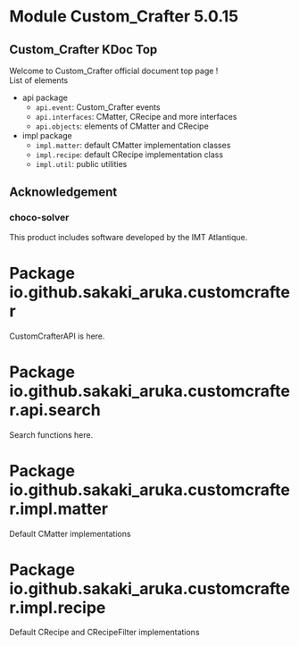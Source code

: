 # Module Custom_Crafter 5.0.15

## Custom_Crafter KDoc Top
Welcome to Custom_Crafter official document top page !  
List of elements
- api package
  - `api.event`: Custom_Crafter events
  - `api.interfaces`: CMatter, CRecipe and more interfaces
  - `api.objects`: elements of CMatter and CRecipe
- impl package
  - `impl.matter`: default CMatter implementation classes
  - `impl.recipe`: default CRecipe implementation class
  - `impl.util`: public utilities

## Acknowledgement
### choco-solver
This product includes software developed by the IMT Atlantique.

# Package io.github.sakaki_aruka.customcrafter
CustomCrafterAPI is here.

# Package io.github.sakaki_aruka.customcrafter.api.search
Search functions here.

# Package io.github.sakaki_aruka.customcrafter.impl.matter
Default CMatter implementations

# Package io.github.sakaki_aruka.customcrafter.impl.recipe
Default CRecipe and CRecipeFilter implementations

